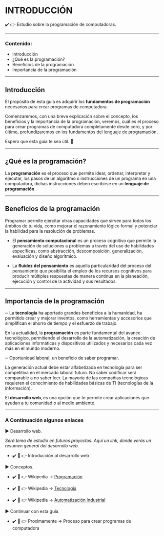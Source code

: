 # INTRODUCCIÓN

:heavy_check_mark: :point_right: Estudio sobre la programación de computadoras.

- - -

### Contenido:

* Introducción
* ¿Qué es la programación?
* Beneficios de la programación
* Importancia de la programación

- - -

## Introducción 

El propósito de esta guía es adquirir los **fundamentos de programación** necesarios para crear programas de computadora. 

Comenzaremos, con una breve explicación sobre el concepto, los beneficios y la importancia de la programación, veremos, cuál es el proceso para crear programas de computadora completamente desde cero, y por último, profundizaremos en los fundamentos del lenguaje de programación.

Espero que esta guía te sea útil. :100:

- - -

## ¿Qué es la programación?

La **programación** es el proceso que permite idear, ordenar, interpretar y ejecutar, los pasos de un algoritmo o instrucciones de un programa en una computadora, dichas instrucciones deben escribirse en un **lenguaje de programación**.

- - -

## Beneficios de la programación

Programar permite ejercitar otras capacidades que sirven para todos los ámbitos de tu vida, como mejorar el razonamiento lógico formal y potenciar la habilidad para la resolución de problemas.

- El **pensamiento computacional** es un proceso cognitivo que permite la generación de soluciones a problemas a través del uso de habilidades específicas, como abstracción, descomposición, generalización, evaluación y diseño algorítmico.

- La **fluidez del pensamiento** es aquella particularidad del proceso del pensamiento que posibilita el empleo de los recursos cognitivos para producir múltiples respuestas de manera continua en la planeación, ejecución y control de la actividad y sus resultados.

- - -
 
## Importancia de la programación

─ La **tecnología** ha aportado grandes beneficios a la humanidad, ha permitido crear y mejorar inventos, como herramientas y accesorios que simplifican el ahorro de tiempo y el esfuerzo de trabajo. 

En la actualidad, la **programación** es parte fundamental del avance tecnológico, permitiendo el desarrollo de la automatización, la creación de aplicaciones informáticas y dispositivos utilizados y necesarios cada vez más en el mundo moderno.

─ Oportunidad laboral, un beneficio de saber programar. 

La generación actual debe estar alfabetizada en tecnología para ser competitiva en el mercado laboral futuro. No saber codificar será comparable a no saber leer. La mayoría de las compañías tecnológicas requieren el conocimiento de habilidades básicas de TI (tecnologías de la información).

El **desarrollo web**, es una opción que te permite crear aplicaciones que ayudan a tu comunidad o al medio ambiente.

- - -

### A Continuación algunos enlaces

► Desarrollo web.

*Será tema de estudio en futuros proyectos. Aquí un link, donde verás un resumen general del desarrollo web.*

* :heavy_check_mark: :eyes: :point_right: Introducción al desarrollo web

► Conceptos.

* :heavy_check_mark: :eyes: :point_right: Wikipedia → [Programación](https://es.wikipedia.org/wiki/Programaci%C3%B3n "Wikipedia-Programación")

* :heavy_check_mark: :eyes: :point_right: Wikipedia → [Tecnología](https://es.wikipedia.org/wiki/Tecnolog%C3%ADa "Wikipedia-Tecnología")

* :heavy_check_mark: :eyes: :point_right: Wikipedia → [Automatización Industrial](https://es.wikipedia.org/wiki/Automatizaci%C3%B3n_industrial "Wikipedia-Automatización_industrial")

► Continuar con esta guía.

* :heavy_check_mark: :eyes: :point_right: Proximamente => Proceso para crear programas de computadora
